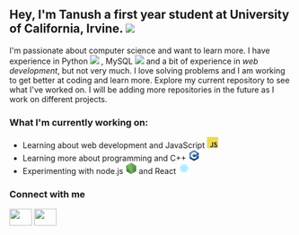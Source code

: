 
## Hey, I'm Tanush a first year student at University of California, Irvine. <img src="https://media.giphy.com/media/hvRJCLFzcasrR4ia7z/giphy.gif" width="25px">
I'm passionate about computer science and want to learn more. I have experience in Python
<img height='20' src="https://cdn.worldvectorlogo.com/logos/python-5.svg"> , MySQL <img height='20' src="https://freepikpsd.com/file/2019/11/210889_mysql-logo-transparent-png-Images.png"> and a bit of experience in *web development*, but not very much.
I love solving problems and I am working to get better at coding and learn more. Explore my current repository to see what I've worked on. I will be adding more repositories
in the future as I work on different projects.

### What I'm currently working on:
- Learning about web development and JavaScript  <code><img height="20" src="https://raw.githubusercontent.com/github/explore/80688e429a7d4ef2fca1e82350fe8e3517d3494d/topics/javascript/javascript.png"></code>  
- Learning more about programming and C++ <code><img height="20" src="https://raw.githubusercontent.com/github/explore/80688e429a7d4ef2fca1e82350fe8e3517d3494d/topics/cpp/cpp.png"></code>  
- Experimenting with node.js <code><img height="20" src="https://raw.githubusercontent.com/github/explore/80688e429a7d4ef2fca1e82350fe8e3517d3494d/topics/nodejs/nodejs.png"></code> and React <code><img height="20" src="https://raw.githubusercontent.com/github/explore/80688e429a7d4ef2fca1e82350fe8e3517d3494d/topics/react/react.png"></code>  

### Connect with me
<a href="https://linkedin.com/in/tanush-goel-51493b222" target="blank"><img align="center" src="https://raw.githubusercontent.com/rahuldkjain/github-profile-readme-generator/master/src/images/icons/Social/linked-in-alt.svg"  height="30" width="40" /></a>
<a href="https://instagram.com/tanushgoel03" target="blank"><img align="center" src="https://raw.githubusercontent.com/rahuldkjain/github-profile-readme-generator/master/src/images/icons/Social/instagram.svg" height="30" width="40" /></a>


